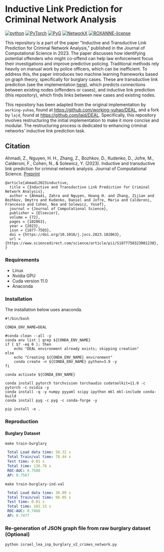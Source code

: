 # Inductive Link Prediction for Criminal Network Analysis
[![python](https://img.shields.io/badge/python-3.9.16-blue)](https://www.python.org/)
[![PyTorch](https://img.shields.io/badge/PyTorch-1.8.1-orange)](https://pytorch.org/)
[![PyG](https://img.shields.io/badge/PyG-2.0.1-green)](https://pytorch-geometric.readthedocs.io/)
[![NetworkX](https://img.shields.io/badge/networkx-2.6.3-orange)](https://networkx.org/)
[![ROXANNE-license](https://img.shields.io/badge/License-ROXANNE-blue.svg)](https://www.roxanne-euproject.org/)

This repository is a part of the paper "Inductive and Transductive Link Prediction for Criminal Network Analysis," published in the Journal of Computational Science in 2023. The paper discusses how identifying potential offenders who might co-offend can help law enforcement focus their investigations and improve predictive policing. Traditional methods rely heavily on manual work by police officers, which can be inefficient. To address this, the paper introduces two machine learning frameworks based on graph theory, specifically for burglary cases. These are transductive link prediction (see the implementation [here](https://github.com/erichoang/criminal-network-visualization)), which predicts connections between existing nodes (offenders or cases), and inductive link prediction (this repository), which finds links between new cases and existing nodes.

This repository has been adapted from the original implementation by `working-yuhao`, found at https://github.com/working-yuhao/DEAL, and a fork by `lajd`, found at https://github.com/lajd/DEAL. Specifically, this repository involves restructuring the initial implementation to make it more concise and modular. The restructuring process is dedicated to enhancing criminal networks' inductive link prediction task.

## Citation
 Ahmadi, Z., Nguyen, H. H., Zhang, Z., Bozhkov, D., Kudenko, D., Jofre, M., Calderoni, F., Cohen, N., & Solewicz, Y. (2023). Inductive and transductive link prediction for criminal network analysis. Journal of Computational Science. [Preprint](https://hoanghnguyen.com/assets/pdf/ahmadi2023inductive.pdf)
```
@article{ahmadi2023inductive,
  title = {Inductive and Transductive Link Prediction for Criminal Network Analysis},
  author = {Ahmadi, Zahra and Nguyen, Hoang H. and Zhang, Zijian and Bozhkov, Dmytro and Kudenko, Daniel and Jofre, Maria and Calderoni, Francesco and Cohen, Noa and Solewicz, Yosef},
  journal = {Journal of Computational Science},
  publisher = {Elsevier},
  volume = {72},
  pages = {102063},
  year = {2023},
  issn = {1877-7503},
  doi = {https://doi.org/10.1016/j.jocs.2023.102063},
  url = {https://www.sciencedirect.com/science/article/pii/S1877750323001230},
}
```
 

### Requirements
- Linux
- Nvidia GPU
- Cuda version 11.0
- Anaconda

### Installation
The installation below uses anaconda.

```shell
#!/bin/bash

CONDA_ENV_NAME=DEAL

#conda clean --all -y
conda env list | grep ${CONDA_ENV_NAME}
if [ $? -eq 0 ]; then
    echo "DEAL environment already exists; skipping creation"
else
    echo "Creating ${CONDA_ENV_NAME} environment"
    conda create -n ${CONDA_ENV_NAME} python=3.9 -y
fi

conda activate ${CONDA_ENV_NAME}

conda install pytorch torchvision torchaudio cudatoolkit=11.0 -c pytorch -c nvidia -y
conda install -q -y numpy pyyaml scipy ipython mkl mkl-include conda-build
conda install pyg -c pyg -c conda-forge -y

pip install -e .
```


### Reproduction

#### Burglary Dataset

```shell
make train-burglary
```

```yaml
 Total Load data time: 58.32 s
 Total Train/val time: 78.44 s
 Test time: 0.01 s
 Total time: 136.76 s
 ROC-AUC: 0.7580 
 AP: 0.7567
```

```shell
make train-burglary-ind-val
```

```yaml
 Total Load data time: 36.09 s
 Total Train/val time: 66.05 s
 Test time: 0.01 s
 Total time: 102.15 s
 ROC-AUC: 0.7468 
 AP: 0.7477
```

### Re-generation of JSON graph file from raw burglary dataset (Optional)
```python
python israel_lea_inp_burglary_v2_crimes_network.py
```
